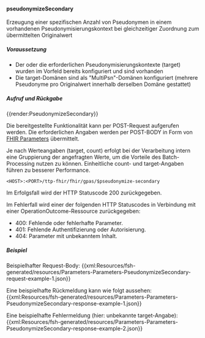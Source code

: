 #### pseudonymizeSecondary

Erzeugung einer spezifischen Anzahl von Pseudonymen in einem vorhandenen Pseudonymisierungskontext bei gleichzeitiger Zuordnung zum übermittelten Originalwert

##### **Voraussetzung**
- Der oder die erforderlichen Pseudonymisierungskontexte (target) wurden im Vorfeld bereits konfiguriert und sind vorhanden
- Die target-Domänen sind als "MultiPsn"-Domänen konfiguriert (mehrere Pseudonyme pro Originalwert innerhalb derselben Domäne gestattet)


##### **Aufruf und Rückgabe**
{{render:PseudonymizeSecondary}}

Die bereitgestellte Funktionalität kann per POST-Request aufgerufen werden. Die erforderlichen Angaben werden per POST-BODY in Form von [FHIR Parameters](https://www.hl7.org/fhir/parameters.html) übermittelt.

Je nach Werteangaben (target, count) erfolgt bei der Verarbeitung intern eine Gruppierung der angefragten Werte, um die Vorteile des Batch-Processing nutzen zu können.
Einheitliche count- und target-Angaben führen zu besserer Performance.

`<HOST>:<PORT>/ttp-fhir/fhir/gpas/$pseudonymize-secondary`

Im Erfolgsfall wird der HTTP Statuscode 200 zurückgegeben.

Im Fehlerfall wird einer der folgenden HTTP Statuscodes in Verbindung mit einer OperationOutcome-Ressource zurückgegeben:
* 400: Fehlende oder fehlerhafte Parameter.
* 401: Fehlende Authentifizierung oder Autorisierung.
* 404: Parameter mit unbekanntem Inhalt.


##### **Beispiel**
Beispielhafter Request-Body:
{{xml:Resources/fsh-generated/resources/Parameters-Parameters-PseudonymizeSecondary-request-example-1.json}}

Eine beispielhafte Rückmeldung kann wie folgt aussehen:
{{xml:Resources/fsh-generated/resources/Parameters-Parameters-PseudonymizeSecondary-response-example-1.json}}

Eine beispielhafte Fehlermeldung (hier: unbekannte target-Angabe):
{{xml:Resources/fsh-generated/resources/Parameters-Parameters-PseudonymizeSecondary-response-example-2.json}}
